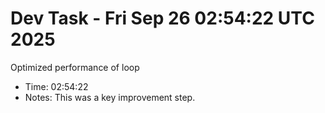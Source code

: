 # Dev Task - Fri Sep 26 02:54:22 UTC 2025
Optimized performance of loop
- Time: 02:54:22
- Notes: This was a key improvement step.
